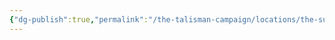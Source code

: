 ```yaml
---
{"dg-publish":true,"permalink":"/the-talisman-campaign/locations/the-sunken-spire/levels-players/15th/","noteIcon":""}
---
```


